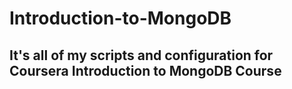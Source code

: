 # Introduction-to-MongoDB
## It's all of my scripts and configuration for Coursera Introduction to MongoDB Course
